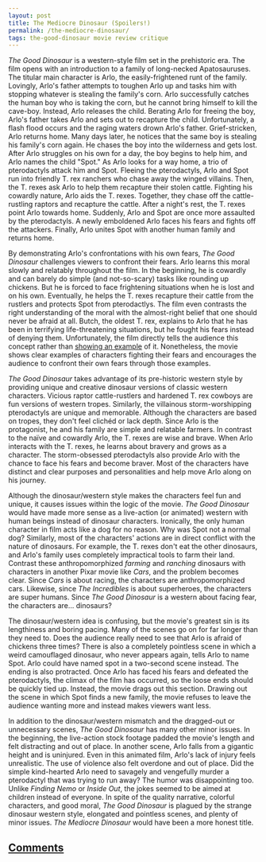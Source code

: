 ```yaml
---
layout: post
title: The Mediocre Dinosaur (Spoilers!)
permalink: /the-mediocre-dinosaur/
tags: the-good-dinosaur movie review critique
---
```


*The Good Dinosaur* is a western-style film set in the prehistoric era. The film
opens with an introduction to a family of long-necked Apatosauruses. The titular
main character is Arlo, the easily-frightened runt of the family. Lovingly,
Arlo's father attempts to toughen Arlo up and tasks him with  stopping whatever
is stealing the family's corn. Arlo successfully catches the human boy who is
taking the corn, but he cannot bring himself to kill the cave-boy. Instead, Arlo
releases the child. Berating Arlo for freeing the boy, Arlo's father takes Arlo
and sets out to recapture the child. Unfortunately, a flash flood occurs and the
raging waters drown Arlo's father. Grief-stricken, Arlo returns home. Many days
later, he notices that the same boy is stealing his family's corn again. He
chases the boy into the wilderness and gets lost. After Arlo struggles on his
own for a day, the boy begins to help him, and Arlo names the child "Spot." As
Arlo looks for a way home, a trio of pterodactyls attack him and Spot. Fleeing
the pterodactyls, Arlo and Spot run into friendly T. rex ranchers who chase away
the winged villains. Then, the T. rexes ask Arlo to help them recapture their
stolen cattle. Fighting his cowardly nature, Arlo aids the T. rexes. Together,
they chase off the cattle-rustling raptors and recapture the cattle. After a
night's rest, the T. rexes point Arlo towards home. Suddenly, Arlo and Spot are
once more assaulted by the pterodactyls. A newly emboldened Arlo faces his fears
and fights off the attackers. Finally, Arlo unites Spot with another human
family and returns home.

By demonstrating Arlo's confrontations with his own fears, *The Good Dinosaur*
challenges viewers to confront their fears. Arlo learns this moral slowly and
relatably throughout the film. In the beginning, he is cowardly and can barely
do simple (and not-so-scary) tasks like rounding up chickens. But he is forced
to face frightening situations when he is lost and on his own. Eventually, he 
helps the T. rexes recapture their cattle from the rustlers and protects Spot
from pterodactlys. The film even contrasts the right understanding of the moral
with the almost-right belief that one should never be afraid at all. Butch, the
oldest T. rex, explains to Arlo that he has been in terrifying life-threatening
situations, but he fought his fears instead of denying them. Unfortunately, the
film directly tells the audience this concept rather than <a
href="https://en.wikipedia.org/wiki/Show,_don%27t_tell" target="_blank">showing
an example</a> of it. Nonetheless, the movie shows clear examples of characters
fighting their fears and encourages the audience to confront their own fears
through those examples.

*The Good Dinosaur* takes advantage of its pre-historic western style by
providing unique and creative dinosaur versions of classic western characters.
Vicious raptor cattle-rustlers and hardened T. rex cowboys are fun versions of
western tropes. Similarly, the villainous storm-worshipping pterodactyls are
unique and memorable. Although the characters are based on tropes, they don't
feel clichéd or lack depth. Since Arlo is the protagonist, he and his family are
simple and relatable farmers. In contrast to the naïve and cowardly Arlo, the T.
rexes are wise and brave. When Arlo interacts with the T. rexes, he learns about
bravery and grows as a character. The storm-obsessed pterodactyls also provide
Arlo with the chance to face his fears and become braver. Most of the characters
have distinct and clear purposes and personalities and help move Arlo along on
his journey.

Although the dinosaur/western style makes the characters feel fun and unique, it
causes issues within the logic of the movie. *The Good Dinosaur* would have made
more sense as a live-action (or animated) western with human beings instead of
dinosaur characters. Ironically, the only human character in film acts like a
dog for no reason. Why was Spot not a normal dog? Similarly, most of the
characters' actions are in direct conflict with the nature of dinosaurs. For
example, the T. rexes don't eat the other dinosaurs, and Arlo's family uses
completely impractical tools to farm their land. Contrast these
anthropomorphized *farming* and *ranching* dinosaurs with characters in another
Pixar movie like *Cars*, and the problem becomes clear. Since *Cars* is about
racing, the characters are anthropomorphized cars. Likewise, since *The
Incredibles* is about superheroes, the characters are super humans. Since *The
Good Dinosaur* is a western about facing fear, the characters are... dinosaurs?

The dinosaur/western idea is confusing, but the movie's greatest sin is its
lengthiness and boring pacing. Many of the scenes go on for far longer than they
need to. Does the audience really need to see that Arlo is afraid of chickens
three times? There is also a completely pointless scene in which a weird
camouflaged dinosaur, who never appears again, tells Arlo to name Spot. Arlo
could have named spot in a two-second scene instead. The ending is also
protracted. Once Arlo has faced his fears and defeated the pterodactyls, the
climax of the film has occurred, so the loose ends should be quickly tied up.
Instead, the movie drags out this section. Drawing out the scene in which Spot
finds a new family, the movie refuses to leave the audience wanting more and
instead makes viewers want less.

In addition to the dinosaur/western mismatch and the dragged-out or unnecessary
scenes, *The Good Dinosaur* has many other minor issues. In the beginning, the
live-action stock footage padded the movie's length and felt distracting and out
of place. In another scene, Arlo falls from a gigantic height and is uninjured.
Even in this animated film, Arlo's lack of injury feels unrealistic. The use of
violence also felt overdone and out of place. Did the simple kind-hearted Arlo
need to savagely and vengefully murder a pterodactyl that was trying to run
away? The humor was disappointing too. Unlike *Finding Nemo* or *Inside Out*,
the jokes seemed to be aimed at children instead of everyone. In spite of the
quality narrative, colorful characters, and good moral, *The Good Dinosaur* is
plagued by the strange dinosaur western style, elongated and pointless scenes,
and plenty of minor issues. *The Mediocre Dinosaur* would have been a more
honest title.

## <a href="https://github.com/stiemannkj1/stiemannkj1.github.io/issues/5" target="_blank">Comments</a>

